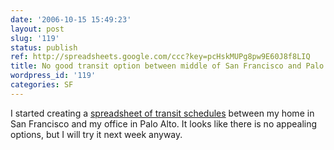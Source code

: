 ```yaml
---
date: '2006-10-15 15:49:23'
layout: post
slug: '119'
status: publish
ref: http://spreadsheets.google.com/ccc?key=pcHskMUPg8pw9E60J8f8LIQ
title: No good transit option between middle of San Francisco and Palo Alto foothills
wordpress_id: '119'
categories: SF
---
```


I started creating a [spreadsheet of transit schedules](http://spreadsheets.google.com/ccc?key=pcHskMUPg8pw9E60J8f8LIQ) between my home in San Francisco and my office in Palo Alto.  It looks like there is no appealing options, but I will try it next week anyway.

